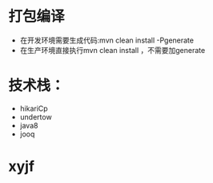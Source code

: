 # 打包编译
* 在开发环境需要生成代码:mvn clean install -Pgenerate
* 在生产环境直接执行mvn clean install ，不需要加generate

# 技术栈：
* hikariCp
* undertow
* java8
* jooq
# xyjf
